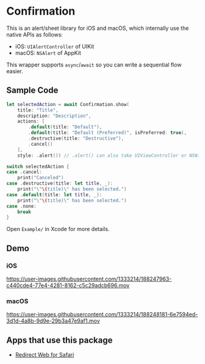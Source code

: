 # Confirmation

This is an alert/sheet library for iOS and macOS, which internally use the native APIs as follows:

- iOS: `UIAlertController` of UIKit
- macOS: `NSAlert` of AppKit

This wrapper supports `async`/`await` so you can write a sequential flow easier.

## Sample Code

```swift
let selectedAction = await Confirmation.show(
    title: "Title",
    description: "Description",
    actions: [
        .default(title: "Default"),
        .default(title: "Default (Preferred)", isPreferred: true),
        .destructive(title: "Destructive"),
        .cancel()
    ],
    style: .alert()) // .alert() can also take UIViewController or NSWindow

switch selectedAction {
case .cancel:
    print("Canceled")
case .destructive(title: let title, _):
    print("\"\(title)\" has been selected.")
case .default(title: let title, _):
    print("\"\(title)\" has been selected.")
case .none:
    break
}
```

Open `Example/` in Xcode for more details.

## Demo

### iOS

https://user-images.githubusercontent.com/1333214/188247963-c440cde4-77e4-4281-8162-c5c29adcb696.mov

### macOS

https://user-images.githubusercontent.com/1333214/188248181-6e7594ed-3d1d-4a8b-9d9e-29b3a47e9af1.mov

## Apps that use this package

- [Redirect Web for Safari](https://apps.apple.com/app/id1571283503)

